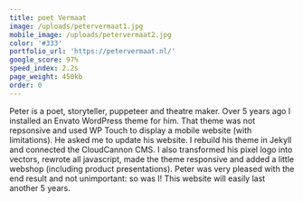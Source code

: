 ```yaml
---
title: poet Vermaat
image: /uploads/petervermaat1.jpg
mobile_image: /uploads/petervermaat2.jpg
color: '#333'
portfolio_url: 'https://petervermaat.nl/'
google_score: 97%
speed_index: 2.2s
page_weight: 450kb
order: 0
---
```


Peter is a poet, storyteller, puppeteer and theatre maker. Over 5 years ago I installed an Envato WordPress theme for him. That theme was not repsonsive and used WP Touch to display a mobile website (with limitations). He asked me to update his website. I rebuild his theme in Jekyll and connected the CloudCannon CMS. I also transformed his pixel logo into vectors, rewrote all javascript, made the theme responsive and added a little webshop (including product presentations). Peter was very pleased with the end result and not unimportant: so was I! This website will easily last another 5 years.